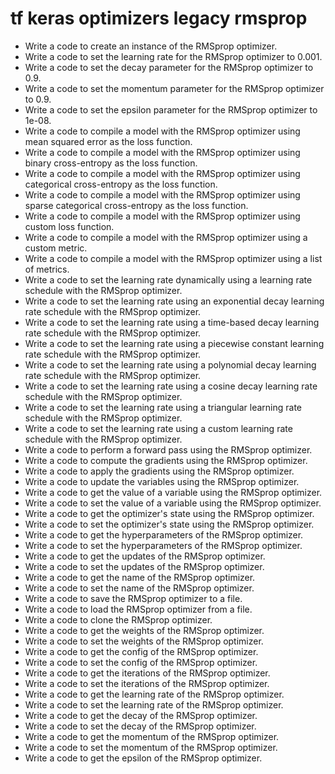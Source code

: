 # tf keras optimizers legacy rmsprop

- Write a code to create an instance of the RMSprop optimizer.
- Write a code to set the learning rate for the RMSprop optimizer to 0.001.
- Write a code to set the decay parameter for the RMSprop optimizer to 0.9.
- Write a code to set the momentum parameter for the RMSprop optimizer to 0.9.
- Write a code to set the epsilon parameter for the RMSprop optimizer to 1e-08.
- Write a code to compile a model with the RMSprop optimizer using mean squared error as the loss function.
- Write a code to compile a model with the RMSprop optimizer using binary cross-entropy as the loss function.
- Write a code to compile a model with the RMSprop optimizer using categorical cross-entropy as the loss function.
- Write a code to compile a model with the RMSprop optimizer using sparse categorical cross-entropy as the loss function.
- Write a code to compile a model with the RMSprop optimizer using custom loss function.
- Write a code to compile a model with the RMSprop optimizer using a custom metric.
- Write a code to compile a model with the RMSprop optimizer using a list of metrics.
- Write a code to set the learning rate dynamically using a learning rate schedule with the RMSprop optimizer.
- Write a code to set the learning rate using an exponential decay learning rate schedule with the RMSprop optimizer.
- Write a code to set the learning rate using a time-based decay learning rate schedule with the RMSprop optimizer.
- Write a code to set the learning rate using a piecewise constant learning rate schedule with the RMSprop optimizer.
- Write a code to set the learning rate using a polynomial decay learning rate schedule with the RMSprop optimizer.
- Write a code to set the learning rate using a cosine decay learning rate schedule with the RMSprop optimizer.
- Write a code to set the learning rate using a triangular learning rate schedule with the RMSprop optimizer.
- Write a code to set the learning rate using a custom learning rate schedule with the RMSprop optimizer.
- Write a code to perform a forward pass using the RMSprop optimizer.
- Write a code to compute the gradients using the RMSprop optimizer.
- Write a code to apply the gradients using the RMSprop optimizer.
- Write a code to update the variables using the RMSprop optimizer.
- Write a code to get the value of a variable using the RMSprop optimizer.
- Write a code to set the value of a variable using the RMSprop optimizer.
- Write a code to get the optimizer's state using the RMSprop optimizer.
- Write a code to set the optimizer's state using the RMSprop optimizer.
- Write a code to get the hyperparameters of the RMSprop optimizer.
- Write a code to set the hyperparameters of the RMSprop optimizer.
- Write a code to get the updates of the RMSprop optimizer.
- Write a code to set the updates of the RMSprop optimizer.
- Write a code to get the name of the RMSprop optimizer.
- Write a code to set the name of the RMSprop optimizer.
- Write a code to save the RMSprop optimizer to a file.
- Write a code to load the RMSprop optimizer from a file.
- Write a code to clone the RMSprop optimizer.
- Write a code to get the weights of the RMSprop optimizer.
- Write a code to set the weights of the RMSprop optimizer.
- Write a code to get the config of the RMSprop optimizer.
- Write a code to set the config of the RMSprop optimizer.
- Write a code to get the iterations of the RMSprop optimizer.
- Write a code to set the iterations of the RMSprop optimizer.
- Write a code to get the learning rate of the RMSprop optimizer.
- Write a code to set the learning rate of the RMSprop optimizer.
- Write a code to get the decay of the RMSprop optimizer.
- Write a code to set the decay of the RMSprop optimizer.
- Write a code to get the momentum of the RMSprop optimizer.
- Write a code to set the momentum of the RMSprop optimizer.
- Write a code to get the epsilon of the RMSprop optimizer.